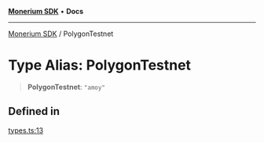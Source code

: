 [**Monerium SDK**](../README.md) • **Docs**

---

[Monerium SDK](../README.md) / PolygonTestnet

# Type Alias: PolygonTestnet

> **PolygonTestnet**: `"amoy"`

## Defined in

[types.ts:13](https://github.com/monerium/js-monorepo/blob/132ae6f6b7d189aad355aa9ba25793222c11aea9/packages/sdk/src/types.ts#L13)
